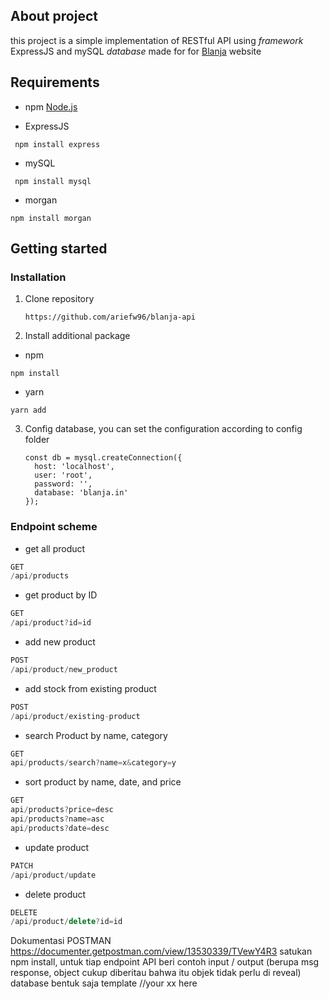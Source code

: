 ## About project

this project is a simple implementation of RESTful API using *framework* ExpressJS and mySQL *database* made for for [Blanja](blanja-arief-project.netlify.app) website

## Requirements

- npm [Node.js](https://nodejs.org/en/download/)
* ExpressJS

```
 npm install express
```

- mySQL

```
 npm install mysql
```

- morgan

```
npm install morgan
```



## Getting started

### Installation

1. Clone repository
   
   ```
   https://github.com/ariefw96/blanja-api
   ```

2.  Install additional package
   
   * npm
   
   ```
   npm install
   ```
   
   * yarn
   
   ```
   yarn add
   ```

3. Config database, you can set the configuration according to config folder
   
   ```
   const db = mysql.createConnection({
     host: 'localhost',
     user: 'root',
     password: '',
     database: 'blanja.in'
   });
   ```

### Endpoint scheme

- get all product

```js
GET
/api/products
```

- get product by ID

```js
GET
/api/product?id=id
```

- add new product

```js
POST
/api/product/new_product
```
- add stock from existing product

```js
POST
/api/product/existing-product
```

- search Product by name, category

```js
GET
api/products/search?name=x&category=y
```

- sort product by name, date, and price

```js
GET
api/products?price=desc 
api/products?name=asc 
api/products?date=desc 
```


- update product

```js
PATCH
/api/product/update
```

- delete product

```js
DELETE
/api/product/delete?id=id
```

Dokumentasi POSTMAN https://documenter.getpostman.com/view/13530339/TVewY4R3
satukan npm install, untuk tiap endpoint API beri contoh input / output (berupa msg response, object cukup diberitau bahwa itu objek tidak perlu di reveal)
database bentuk saja template //your xx here
